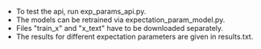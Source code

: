 * To test the api, run exp_params_api.py.
* The models can be retrained via expectation_param_model.py.
* Files "train_x" and "x_text" have to be downloaded separately. 
* The results for different expectation parameters are given in results.txt.
